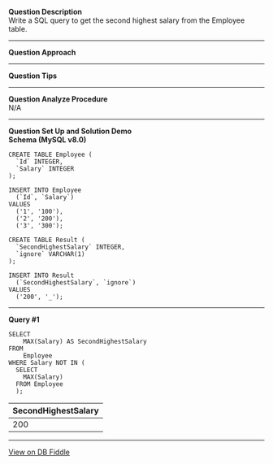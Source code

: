 <!--
 * @Author: BDFD
 * @Date: 2022-03-04 16:05:34
 * @LastEditTime: 2022-03-04 18:09:26
 * @LastEditors: BDFD
 * @Description:
 * @FilePath: \Awesome_SQL_Interview_Killer\1.5-window-function\176-second-highest-salary.md
-->

**Question Description**  
Write a SQL query to get the second highest salary from the Employee table.

---

**Question Approach**

---

**Question Tips**

---

**Question Analyze Procedure**  
N/A

---

**Question Set Up and Solution Demo**  
**Schema (MySQL v8.0)**

    CREATE TABLE Employee (
      `Id` INTEGER,
      `Salary` INTEGER
    );

    INSERT INTO Employee
      (`Id`, `Salary`)
    VALUES
      ('1', '100'),
      ('2', '200'),
      ('3', '300');

    CREATE TABLE Result (
      `SecondHighestSalary` INTEGER,
      `ignore` VARCHAR(1)
    );

    INSERT INTO Result
      (`SecondHighestSalary`, `ignore`)
    VALUES
      ('200', '_');

---

**Query #1**

    SELECT
    	MAX(Salary) AS SecondHighestSalary
    FROM
    	Employee
    WHERE Salary NOT IN (
      SELECT
      	MAX(Salary)
      FROM Employee
      );

| SecondHighestSalary |
| ------------------- |
| 200                 |

---

[View on DB Fiddle](https://www.db-fiddle.com/f/32YsRKnUjtyy1qmYYbUAbn/0)
